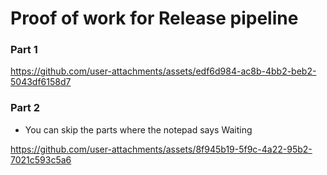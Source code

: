 # Proof of work for Release pipeline
### Part 1

https://github.com/user-attachments/assets/edf6d984-ac8b-4bb2-beb2-5043df6158d7

### Part 2
- You can skip the parts where the notepad  says Waiting

https://github.com/user-attachments/assets/8f945b19-5f9c-4a22-95b2-7021c593c5a6

